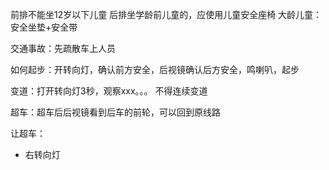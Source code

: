 前排不能坐12岁以下儿童
后排坐学龄前儿童的，应使用儿童安全座椅
大龄儿童：安全坐垫+安全带

交通事故：先疏散车上人员

如何起步：开转向灯，确认前方安全，后视镜确认后方安全，鸣喇叭，起步


变道：打开转向灯3秒，观察xxx。。。
不得连续变道


超车：超车后后视镜看到后车的前轮，可以回到原线路

让超车：
- 右转向灯
